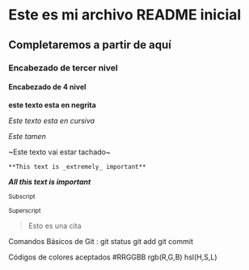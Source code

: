 # Este es mi archivo README inicial
## Completaremos a partir de aquí
### Encabezado de tercer nivel
#### Encabezado de 4 nivel


**este texto esta en negrita**

*Este texto esta en cursiva*

_Este tamen_



~Este texto vai estar tachado~

	**This text is _extremely_ important**

 ***All this text is important***

 <sub>Subscript</sub>

 <sup>Superscript</sup>

 >Esto es una cita

Comandos Básicos de Git :
  git status
  git add
  git commit

Códigos de colores aceptados 
  #RRGGBB
  rgb(R,G,B)
  hsl(H,S,L)
